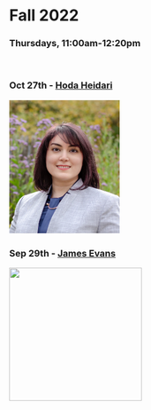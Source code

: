 # Fall 2022
### Thursdays, 11:00am-12:20pm

<br>

### Oct 27th - [Hoda Heidari](https://github.com/uchicago-computation-workshop/Fall2022/tree/master/10_27_hoda)

<div><img src="HodaHeidari.jpg" width="200" height="240"></div>

### Sep 29th - [James Evans](https://github.com/uchicago-computation-workshop/Fall2022/tree/master/09_29_Evans)

<div><img src="https://macss.uchicago.edu/sites/macss.uchicago.edu/files/styles/columnwidth-wider/public/uploads/images/JamesEvans_0.jpg?itok=wYsSKKDu" width="240" height="240"></div>
















